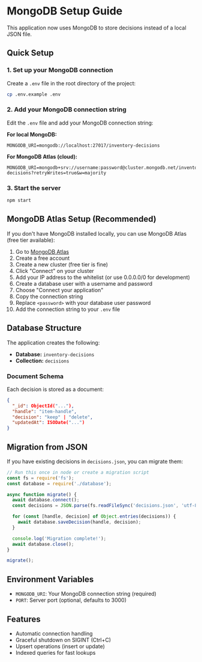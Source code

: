 # MongoDB Setup Guide

This application now uses MongoDB to store decisions instead of a local JSON file.

## Quick Setup

### 1. Set up your MongoDB connection

Create a `.env` file in the root directory of the project:

```bash
cp .env.example .env
```

### 2. Add your MongoDB connection string

Edit the `.env` file and add your MongoDB connection string:

**For local MongoDB:**
```
MONGODB_URI=mongodb://localhost:27017/inventory-decisions
```

**For MongoDB Atlas (cloud):**
```
MONGODB_URI=mongodb+srv://username:password@cluster.mongodb.net/inventory-decisions?retryWrites=true&w=majority
```

### 3. Start the server

```bash
npm start
```

## MongoDB Atlas Setup (Recommended)

If you don't have MongoDB installed locally, you can use MongoDB Atlas (free tier available):

1. Go to [MongoDB Atlas](https://www.mongodb.com/cloud/atlas/register)
2. Create a free account
3. Create a new cluster (free tier is fine)
4. Click "Connect" on your cluster
5. Add your IP address to the whitelist (or use 0.0.0.0/0 for development)
6. Create a database user with a username and password
7. Choose "Connect your application"
8. Copy the connection string
9. Replace `<password>` with your database user password
10. Add the connection string to your `.env` file

## Database Structure

The application creates the following:

- **Database:** `inventory-decisions`
- **Collection:** `decisions`

### Document Schema

Each decision is stored as a document:

```json
{
  "_id": ObjectId("..."),
  "handle": "item-handle",
  "decision": "keep" | "delete",
  "updatedAt": ISODate("...")
}
```

## Migration from JSON

If you have existing decisions in `decisions.json`, you can migrate them:

```javascript
// Run this once in node or create a migration script
const fs = require('fs');
const database = require('./database');

async function migrate() {
  await database.connect();
  const decisions = JSON.parse(fs.readFileSync('decisions.json', 'utf-8'));

  for (const [handle, decision] of Object.entries(decisions)) {
    await database.saveDecision(handle, decision);
  }

  console.log('Migration complete!');
  await database.close();
}

migrate();
```

## Environment Variables

- `MONGODB_URI`: Your MongoDB connection string (required)
- `PORT`: Server port (optional, defaults to 3000)

## Features

- Automatic connection handling
- Graceful shutdown on SIGINT (Ctrl+C)
- Upsert operations (insert or update)
- Indexed queries for fast lookups
